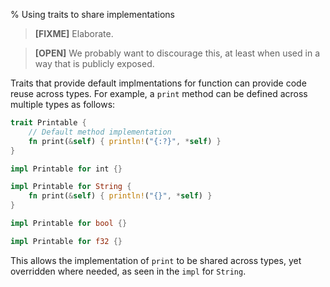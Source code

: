 % Using traits to share implementations

> **[FIXME]** Elaborate.

> **[OPEN]** We probably want to discourage this, at least when used in a way
> that is publicly exposed.

Traits that provide default implmentations for function can provide code reuse
across types. For example, a `print` method can be defined across multiple
types as follows:

``` Rust
trait Printable {
    // Default method implementation
    fn print(&self) { println!("{:?}", *self) }
}

impl Printable for int {}

impl Printable for String {
    fn print(&self) { println!("{}", *self) }
}

impl Printable for bool {}

impl Printable for f32 {}
```

This allows the implementation of `print` to be shared across types, yet
overridden where needed, as seen in the `impl` for `String`.
